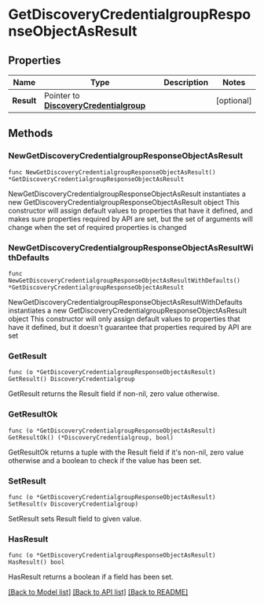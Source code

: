 # GetDiscoveryCredentialgroupResponseObjectAsResult

## Properties

Name | Type | Description | Notes
------------ | ------------- | ------------- | -------------
**Result** | Pointer to [**DiscoveryCredentialgroup**](DiscoveryCredentialgroup.md) |  | [optional] 

## Methods

### NewGetDiscoveryCredentialgroupResponseObjectAsResult

`func NewGetDiscoveryCredentialgroupResponseObjectAsResult() *GetDiscoveryCredentialgroupResponseObjectAsResult`

NewGetDiscoveryCredentialgroupResponseObjectAsResult instantiates a new GetDiscoveryCredentialgroupResponseObjectAsResult object
This constructor will assign default values to properties that have it defined,
and makes sure properties required by API are set, but the set of arguments
will change when the set of required properties is changed

### NewGetDiscoveryCredentialgroupResponseObjectAsResultWithDefaults

`func NewGetDiscoveryCredentialgroupResponseObjectAsResultWithDefaults() *GetDiscoveryCredentialgroupResponseObjectAsResult`

NewGetDiscoveryCredentialgroupResponseObjectAsResultWithDefaults instantiates a new GetDiscoveryCredentialgroupResponseObjectAsResult object
This constructor will only assign default values to properties that have it defined,
but it doesn't guarantee that properties required by API are set

### GetResult

`func (o *GetDiscoveryCredentialgroupResponseObjectAsResult) GetResult() DiscoveryCredentialgroup`

GetResult returns the Result field if non-nil, zero value otherwise.

### GetResultOk

`func (o *GetDiscoveryCredentialgroupResponseObjectAsResult) GetResultOk() (*DiscoveryCredentialgroup, bool)`

GetResultOk returns a tuple with the Result field if it's non-nil, zero value otherwise
and a boolean to check if the value has been set.

### SetResult

`func (o *GetDiscoveryCredentialgroupResponseObjectAsResult) SetResult(v DiscoveryCredentialgroup)`

SetResult sets Result field to given value.

### HasResult

`func (o *GetDiscoveryCredentialgroupResponseObjectAsResult) HasResult() bool`

HasResult returns a boolean if a field has been set.


[[Back to Model list]](../README.md#documentation-for-models) [[Back to API list]](../README.md#documentation-for-api-endpoints) [[Back to README]](../README.md)


